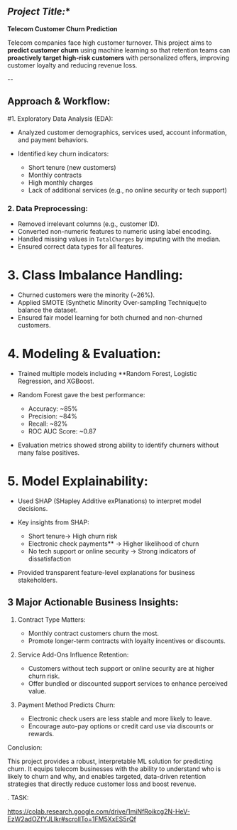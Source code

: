 ## *Project Title:**

**Telecom Customer Churn Prediction**



Telecom companies face high customer turnover. This project aims to **predict customer churn** using machine learning so that retention teams can **proactively target high-risk customers** with personalized offers, improving customer loyalty and reducing revenue loss.

--

##  Approach & Workflow:

#1. Exploratory Data Analysis (EDA):

* Analyzed customer demographics, services used, account information, and payment behaviors.
* Identified key churn indicators:

  * Short tenure (new customers)
  * Monthly contracts
  * High monthly charges
  * Lack of additional services (e.g., no online security or tech support)



### 2. Data Preprocessing:

* Removed irrelevant columns (e.g., customer ID).
* Converted non-numeric features to numeric using label encoding.
* Handled missing values in `TotalCharges` by imputing with the median.
* Ensured correct data types for all features.



# 3. Class Imbalance Handling:

* Churned customers were the minority (\~26%).
* Applied SMOTE (Synthetic Minority Over-sampling Technique)to balance the dataset.
* Ensured fair model learning for both churned and non-churned customers.



# 4. Modeling & Evaluation:

* Trained multiple models including **Random Forest, Logistic Regression, and XGBoost.
* Random Forest gave the best performance:

  * Accuracy: \~85%
  * Precision: \~84%
  * Recall: \~82%
  * ROC AUC Score: \~0.87
* Evaluation metrics showed strong ability to identify churners without many false positives.



# 5. Model Explainability:

* Used SHAP (SHapley Additive exPlanations) to interpret model decisions.
* Key insights from SHAP:

  * Short tenure→ High churn risk
  * Electronic check payments** → Higher likelihood of churn
  * No tech support or online security → Strong indicators of dissatisfaction
* Provided transparent feature-level explanations for business stakeholders.


## 3 Major Actionable Business Insights:

1. Contract Type Matters:

   * Monthly contract customers churn the most.
   * Promote longer-term contracts with loyalty incentives or discounts.

2. Service Add-Ons Influence Retention:

   * Customers without tech support or online security are at higher churn risk.
   * Offer bundled or discounted support services to enhance perceived value.

3. Payment Method Predicts Churn:

   * Electronic check users are less stable and more likely to leave.
   * Encourage auto-pay options or credit card use via discounts or rewards.



Conclusion:

This project provides a robust, interpretable ML solution for predicting churn. It equips telecom businesses with the ability to understand who is likely to churn and why, and enables targeted, data-driven retention strategies that directly reduce customer loss and boost revenue.


. TASK:

https://colab.research.google.com/drive/1miNfRoikcg2N-HeV-EzW2adOZfYJLlkr#scrollTo=1FM5XxES5rQf
